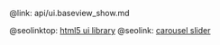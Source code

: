 @link: api/ui.baseview_show.md

@seolinktop: [html5 ui library](https://webix.com)
@seolink: [carousel slider](https://webix.com/widget/carousel/)